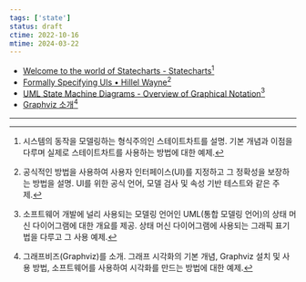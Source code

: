 ```yaml
---
tags: ['state']
status: draft
ctime: 2022-10-16
mtime: 2024-03-22
---
```


- [Welcome to the world of Statecharts - Statecharts](https://statecharts.github.io/)[^1]
- [Formally Specifying UIs • Hillel Wayne](https://www.hillelwayne.com/post/formally-specifying-uis/)[^2]
- [UML State Machine Diagrams - Overview of Graphical Notation](https://www.uml-diagrams.org/state-machine-diagrams.html)[^3]
- [Graphviz 소개](https://narusas.github.io/2019/01/25/Graphviz.html)[^4]

---

[^1]: 시스템의 동작을 모델링하는 형식주의인 스테이트차트를 설명. 기본 개념과 이점을 다루며 실제로 스테이트차트를 사용하는 방법에 대한 예제.
[^2]: 공식적인 방법을 사용하여 사용자 인터페이스(UI)를 지정하고 그 정확성을 보장하는 방법을 설명. UI를 위한 공식 언어, 모델 검사 및 속성 기반 테스트와 같은 주제.
[^3]: 소프트웨어 개발에 널리 사용되는 모델링 언어인 UML(통합 모델링 언어)의 상태 머신 다이어그램에 대한 개요를 제공. 상태 머신 다이어그램에 사용되는 그래픽 표기법을 다루고 그 사용 예제.
[^4]: 그래프비즈(Graphviz)를 소개. 그래프 시각화의 기본 개념, Graphviz 설치 및 사용 방법, 소프트웨어를 사용하여 시각화를 만드는 방법에 대한 예제.

